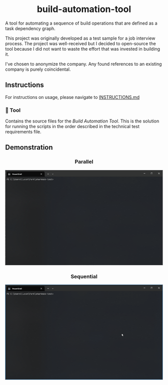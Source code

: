 <div align="center">

# build-automation-tool

</div>

A tool for automating a sequence of build operations that are defined as a task dependency graph.

This project was originally developed as a test sample for a job interview process. The project was well-received but I decided to open-source the tool because I did not want to waste the effort that was invested in building it.

I've chosen to anonymize the company. Any found references to an existing company is purely coincidental.

## Instructions

For instructions on usage, please navigate to [INSTRUCTIONS.md](INSTRUCTIONS.md)

### 📁 Tool

Contains the source files for the *Build Automation Tool*. This is the solution for running the scripts in the order described in the technical test requirements file.

## Demonstration

<div align="center">

### Parallel

![Parallel](taskrunner-parallel.gif)

### Sequential

![Sequential](taskrunner-sequential.gif)

</div>